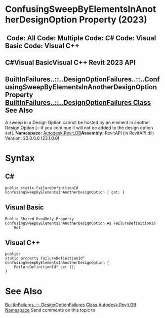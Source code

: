 # ConfusingSweepByElementsInAnotherDesignOption Property (2023)

﻿
 Code: All Code: Multiple Code: C# Code: Visual Basic Code: Visual C++   
---  
C#Visual BasicVisual C++
Revit 2023 API  
---  
BuiltInFailures..::..DesignOptionFailures..::..ConfusingSweepByElementsInAnotherDesignOption Property   
[BuiltInFailures..::..DesignOptionFailures Class](306b7ebc-5d5e-e53f-d5e4-9a5da4162068.md "BuiltInFailures.DesignOptionFailures Class") See Also  
---  
A sweep in a Design Option cannot be hosted by an element in another Design Option [--if you continue it will not be added to the design option set]. 
**Namespace:** [Autodesk.Revit.DB](87546ba7-461b-c646-cbb1-2cb8f5bff8b2.md "Autodesk.Revit.DB Namespace")**Assembly:** RevitAPI (in RevitAPI.dll) Version: 23.0.0.0 (23.1.0.0)
# Syntax
C#  
---  
```text
public static FailureDefinitionId ConfusingSweepByElementsInAnotherDesignOption { get; }
```
  
Visual Basic  
---  
```text
Public Shared ReadOnly Property ConfusingSweepByElementsInAnotherDesignOption As FailureDefinitionId
	Get
```
  
Visual C++  
---  
```text
public:
static property FailureDefinitionId^ ConfusingSweepByElementsInAnotherDesignOption {
	FailureDefinitionId^ get ();
}
```
  
# See Also
[BuiltInFailures..::..DesignOptionFailures Class](306b7ebc-5d5e-e53f-d5e4-9a5da4162068.md "BuiltInFailures.DesignOptionFailures Class")
[Autodesk.Revit.DB Namespace](87546ba7-461b-c646-cbb1-2cb8f5bff8b2.md "Autodesk.Revit.DB Namespace")
Send comments on this topic to 